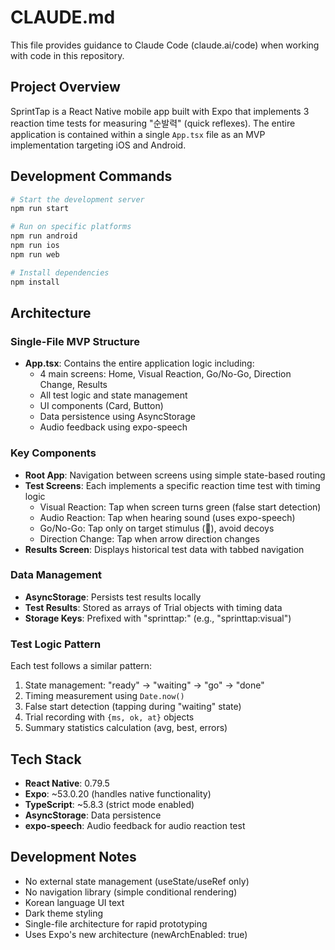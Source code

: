 # CLAUDE.md

This file provides guidance to Claude Code (claude.ai/code) when working with code in this repository.

## Project Overview

SprintTap is a React Native mobile app built with Expo that implements 3 reaction time tests for measuring "순발력" (quick reflexes). The entire application is contained within a single `App.tsx` file as an MVP implementation targeting iOS and Android.

## Development Commands

```bash
# Start the development server
npm run start

# Run on specific platforms
npm run android
npm run ios
npm run web

# Install dependencies
npm install
```

## Architecture

### Single-File MVP Structure
- **App.tsx**: Contains the entire application logic including:
  - 4 main screens: Home, Visual Reaction, Go/No-Go, Direction Change, Results
  - All test logic and state management
  - UI components (Card, Button)
  - Data persistence using AsyncStorage
  - Audio feedback using expo-speech

### Key Components
- **Root App**: Navigation between screens using simple state-based routing
- **Test Screens**: Each implements a specific reaction time test with timing logic
  - Visual Reaction: Tap when screen turns green (false start detection)
  - Audio Reaction: Tap when hearing sound (uses expo-speech)
  - Go/No-Go: Tap only on target stimulus (🔔), avoid decoys
  - Direction Change: Tap when arrow direction changes
- **Results Screen**: Displays historical test data with tabbed navigation

### Data Management
- **AsyncStorage**: Persists test results locally
- **Test Results**: Stored as arrays of Trial objects with timing data
- **Storage Keys**: Prefixed with "sprinttap:" (e.g., "sprinttap:visual")

### Test Logic Pattern
Each test follows a similar pattern:
1. State management: "ready" → "waiting" → "go" → "done"
2. Timing measurement using `Date.now()`
3. False start detection (tapping during "waiting" state)
4. Trial recording with `{ms, ok, at}` objects
5. Summary statistics calculation (avg, best, errors)

## Tech Stack
- **React Native**: 0.79.5
- **Expo**: ~53.0.20 (handles native functionality)
- **TypeScript**: ~5.8.3 (strict mode enabled)
- **AsyncStorage**: Data persistence
- **expo-speech**: Audio feedback for audio reaction test

## Development Notes
- No external state management (useState/useRef only)
- No navigation library (simple conditional rendering)
- Korean language UI text
- Dark theme styling
- Single-file architecture for rapid prototyping
- Uses Expo's new architecture (newArchEnabled: true)